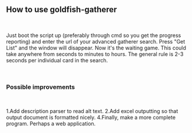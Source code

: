 ## How to use goldfish-gatherer

<br/>

Just boot the script up (preferably through cmd so you get the progress reporting) and enter the url of your
advanced gatherer search. Press "Get List" and the window will disappear. Now it's the waiting game. This could
take anywhere from seconds to minutes to hours. The general rule is 2-3 seconds per individual card in the search.

<br/>

### Possible improvements

<br/>

1.Add description parser to read alt text.
2.Add excel outputting so that output document is formatted nicely.
4.Finally, make a more complete program. Perhaps a web application.
